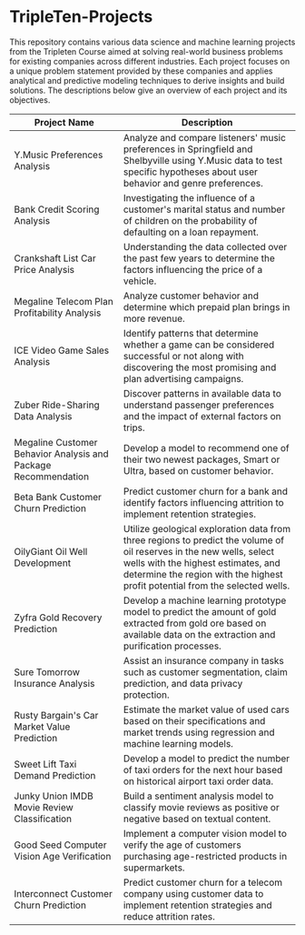 # TripleTen-Projects

This repository contains various data science and machine learning projects from the Tripleten Course aimed at solving real-world business problems for existing companies across different industries. Each project focuses on a unique problem statement provided by these companies and applies analytical and predictive modeling techniques to derive insights and build solutions. The descriptions below give an overview of each project and its objectives.

| Project Name                      | Description                       |
|-----------------------------------|-----------------------------------|
| Y.Music Preferences Analysis | Analyze and compare listeners' music preferences in Springfield and Shelbyville using Y.Music data to test specific hypotheses about user behavior and genre preferences. |
| Bank Credit Scoring Analysis | Investigating the influence of a customer's marital status and number of children on the probability of defaulting on a loan repayment. |
| Crankshaft List Car Price Analysis | Understanding the data collected over the past few years to determine the factors influencing the price of a vehicle. |
| Megaline Telecom Plan Profitability Analysis | Analyze customer behavior and determine which prepaid plan brings in more revenue. |
| ICE Video Game Sales Analysis | Identify patterns that determine whether a game can be considered successful or not along with discovering the most promising and plan advertising campaigns. |
| Zuber Ride-Sharing Data Analysis | Discover patterns in available data to understand passenger preferences and the impact of external factors on trips. |
| Megaline Customer Behavior Analysis and Package Recommendation | Develop a model to recommend one of their two newest packages, Smart or Ultra, based on customer behavior. |
| Beta Bank Customer Churn Prediction | Predict customer churn for a bank and identify factors influencing attrition to implement retention strategies.|
| OilyGiant Oil Well Development | Utilize geological exploration data from three regions to predict the volume of oil reserves in the new wells, select wells with the highest estimates, and determine the region with the highest profit potential from the selected wells. |
| Zyfra Gold Recovery Prediction | Develop a machine learning prototype model to predict the amount of gold extracted from gold ore based on available data on the extraction and purification processes. |
| Sure Tomorrow Insurance Analysis | Assist an insurance company in tasks such as customer segmentation, claim prediction, and data privacy protection. |
| Rusty Bargain's Car Market Value Prediction | Estimate the market value of used cars based on their specifications and market trends using regression and machine learning models. |
| Sweet Lift Taxi Demand Prediction | Develop a model to predict the number of taxi orders for the next hour based on historical airport taxi order data. |
| Junky Union IMDB Movie Review Classification| Build a sentiment analysis model to classify movie reviews as positive or negative based on textual content. |
| Good Seed Computer Vision Age Verification| Implement a computer vision model to verify the age of customers purchasing age-restricted products in supermarkets. |
| Interconnect Customer Churn Prediction | Predict customer churn for a telecom company using customer data to implement retention strategies and reduce attrition rates. |
